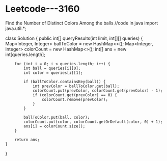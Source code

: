 # Leetcode---3160
Find the Number of Distinct Colors Among the balls
//code in java
import java.util.*;

class Solution {
    public int[] queryResults(int limit, int[][] queries) {
        Map<Integer, Integer> ballToColor = new HashMap<>();
        Map<Integer, Integer> colorCount = new HashMap<>();
        int[] ans = new int[queries.length];

        for (int i = 0; i < queries.length; i++) {
            int ball = queries[i][0];
            int color = queries[i][1];

            if (ballToColor.containsKey(ball)) {
                int prevColor = ballToColor.get(ball);
                colorCount.put(prevColor, colorCount.get(prevColor) - 1);
                if (colorCount.get(prevColor) == 0) {
                    colorCount.remove(prevColor);
                }
            }

            ballToColor.put(ball, color);
            colorCount.put(color, colorCount.getOrDefault(color, 0) + 1);
            ans[i] = colorCount.size();
        }

        return ans;
    }
}
